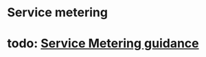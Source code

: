 # Service metering

# todo: [Service Metering guidance](https://msdn.microsoft.com/en-us/library/dn589796.aspx)
